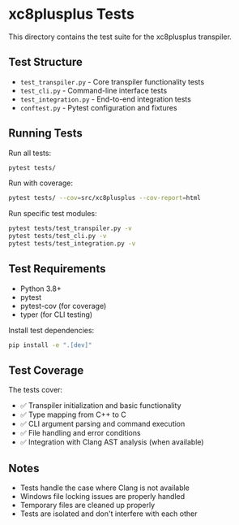 # xc8plusplus Tests

This directory contains the test suite for the xc8plusplus transpiler.

## Test Structure

- `test_transpiler.py` - Core transpiler functionality tests
- `test_cli.py` - Command-line interface tests  
- `test_integration.py` - End-to-end integration tests
- `conftest.py` - Pytest configuration and fixtures

## Running Tests

Run all tests:
```bash
pytest tests/
```

Run with coverage:
```bash
pytest tests/ --cov=src/xc8plusplus --cov-report=html
```

Run specific test modules:
```bash
pytest tests/test_transpiler.py -v
pytest tests/test_cli.py -v
pytest tests/test_integration.py -v
```

## Test Requirements

- Python 3.8+
- pytest
- pytest-cov (for coverage)
- typer (for CLI testing)

Install test dependencies:
```bash
pip install -e ".[dev]"
```

## Test Coverage

The tests cover:
- ✅ Transpiler initialization and basic functionality
- ✅ Type mapping from C++ to C
- ✅ CLI argument parsing and command execution
- ✅ File handling and error conditions
- ✅ Integration with Clang AST analysis (when available)

## Notes

- Tests handle the case where Clang is not available
- Windows file locking issues are properly handled
- Temporary files are cleaned up properly
- Tests are isolated and don't interfere with each other
